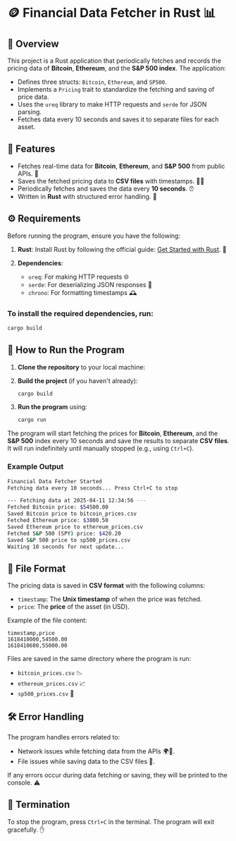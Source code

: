 # 🪙 **Financial Data Fetcher in Rust** 📊

## 📌 **Overview**
This project is a Rust application that periodically fetches and records the pricing data of **Bitcoin**, **Ethereum**, and the **S&P 500 index**. The application:
- Defines three structs: `Bitcoin`, `Ethereum`, and `SP500`.
- Implements a `Pricing` trait to standardize the fetching and saving of price data.
- Uses the `ureq` library to make HTTP requests and `serde` for JSON parsing.
- Fetches data every 10 seconds and saves it to separate files for each asset.

## 🌟 **Features**
- Fetches real-time data for **Bitcoin**, **Ethereum**, and **S&P 500** from public APIs. 📡
- Saves the fetched pricing data to **CSV files** with timestamps. 📅💾
- Periodically fetches and saves the data every **10 seconds**. ⏰
- Written in **Rust** with structured error handling. 🦀

## ⚙️ **Requirements**
Before running the program, ensure you have the following:

1. **Rust**: Install Rust by following the official guide: [Get Started with Rust](https://www.rust-lang.org/learn/get-started). 🦀
   
2. **Dependencies**:
   - `ureq`: For making HTTP requests 🌐
   - `serde`: For deserializing JSON responses 📜
   - `chrono`: For formatting timestamps 🕰️

### To install the required dependencies, run:

```bash
cargo build
```

## 🚀 **How to Run the Program**
1. **Clone the repository** to your local machine:

2. **Build the project** (if you haven't already):

   ```bash
   cargo build
   ```

3. **Run the program** using:

   ```bash
   cargo run
   ```

The program will start fetching the prices for **Bitcoin**, **Ethereum**, and the **S&P 500** index every 10 seconds and save the results to separate **CSV files**. It will run indefinitely until manually stopped (e.g., using `Ctrl+C`).

### Example Output

```bash
Financial Data Fetcher Started
Fetching data every 10 seconds... Press Ctrl+C to stop

--- Fetching data at 2025-04-11 12:34:56 ---
Fetched Bitcoin price: $54500.00
Saved Bitcoin price to bitcoin_prices.csv
Fetched Ethereum price: $3800.50
Saved Ethereum price to ethereum_prices.csv
Fetched S&P 500 (SPY) price: $420.20
Saved S&P 500 price to sp500_prices.csv
Waiting 10 seconds for next update...
```

## 📂 **File Format**
The pricing data is saved in **CSV format** with the following columns:
- `timestamp`: The **Unix timestamp** of when the price was fetched.
- `price`: The **price** of the asset (in USD).

Example of the file content:
```csv
timestamp,price
1618410000,54500.00
1618410600,55000.00
```

Files are saved in the same directory where the program is run:
- `bitcoin_prices.csv` 📉
- `ethereum_prices.csv` 📈
- `sp500_prices.csv` 🏦

## 🛠️ **Error Handling**
The program handles errors related to:
- Network issues while fetching data from the APIs 🌍🔌.
- File issues while saving data to the CSV files 📝.

If any errors occur during data fetching or saving, they will be printed to the console. ⚠️

## 🛑 **Termination**
To stop the program, press `Ctrl+C` in the terminal. The program will exit gracefully. ✋


